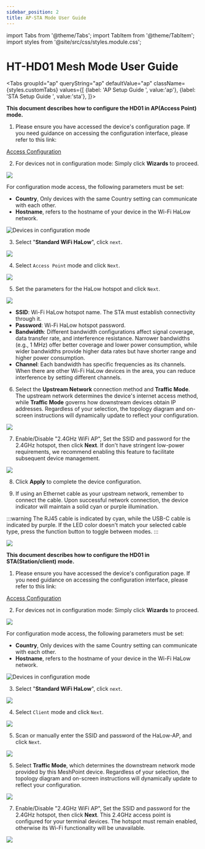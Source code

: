 ```yaml
---
sidebar_position: 2
title: AP-STA Mode User Guide
---
```


import Tabs from '@theme/Tabs';
import TabItem from '@theme/TabItem';
import styles from '@site/src/css/styles.module.css';

# HT-HD01 Mesh Mode User Guide

<Tabs
groupId="ap"
queryString="ap"
defaultValue="ap"
className={styles.customTabs}
values={[
{label: 'AP Setup Guide ', value:'ap'},
{label: 'STA Setup Guide ', value:'sta'},
]}>

<TabItem value="ap">

**This document describes how to configure the HD01 in AP(Access Point) mode.**


1. Please ensure you have accessed the device's configuration page. If you need guidance on accessing the configuration interface, please refer to this link:

[Access Configuration](/docs/devices/wifi-halow/ht-hd01/access_configuration_page)

2. For devices not in configuration mode: Simply click **Wizards** to proceed. 

![](img/03.png)

For configuration mode access, the following parameters must be set:
- **Country**, Only devices with the same Country setting can communicate with each other.
- **Hostname**, refers to the hostname of your device in the Wi-Fi HaLow network. 

![Devices in configuration mode](img/01.png)

3. Select "**Standard WiFi HaLow**", click `next`.

![](img/ap/02.png)

4. Select `Access Point` mode and click `Next`.

![](img/ap/03.png)

5. Set the parameters for the HaLow hotspot and click `Next`.

![](img/ap/04.png)

- **SSID**: Wi-Fi HaLow hotspot name. The STA must establish connectivity through it.
- **Password**: Wi-Fi HaLow hotspot password.
- **Bandwidth**: Different bandwidth configurations affect signal coverage, data transfer rate, and interference resistance. Narrower bandwidths (e.g., 1 MHz) offer better coverage and lower power consumption, while wider bandwidths provide higher data rates but have shorter range and higher power consumption.
- **Channel**: Each bandwidth has specific frequencies as its channels. When there are other Wi-Fi HaLow devices in the area, you can reduce interference by setting different channels.

6. Select the **Upstream Network** connection method and **Traffic Mode**. The upstream network determines the device's internet access method, while **Traffic Mode** governs how downstream devices obtain IP addresses. Regardless of your selection, the topology diagram and on-screen instructions will dynamically update to reflect your configuration. 

![](img/ap/07.png)

7. Enable/Disable "2.4GHz WiFi AP", Set the SSID and password for the 2.4GHz hotspot, then click **Next**. If don't have stringent low-power requirements, we recommend enabling this feature to facilitate subsequent device management.

![](img/ap/10.png)

8. Click **Apply** to complete the device configuration. 

9. If using an Ethernet cable as your upstream network, remember to connect the cable. Upon successful network connection, the device indicator will maintain a solid cyan or purple illumination. 

:::warning
The RJ45 cable is indicated by cyan, while the USB-C cable is indicated by purple. If the LED color doesn't match your selected cable type, press the function button to toggle between modes.
:::

![](img/02.jpg)




</TabItem>
<TabItem value="sta" >

**This document describes how to configure the HD01 in STA(Station/client) mode.**


1. Please ensure you have accessed the device's configuration page. If you need guidance on accessing the configuration interface, please refer to this link:

[Access Configuration](/docs/devices/wifi-halow/ht-hd01/access_configuration_page)

2. For devices not in configuration mode: Simply click **Wizards** to proceed. 

![](img/03.png)

For configuration mode access, the following parameters must be set:
- **Country**, Only devices with the same Country setting can communicate with each other.
- **Hostname**, refers to the hostname of your device in the Wi-Fi HaLow network. 

![Devices in configuration mode](img/01.png)

3. Select "**Standard WiFi HaLow**", click `next`.

![](img/ap/02.png)

4. Select `Client` mode and click `Next`.

![](img/sta/03.png)

5. Scan or manually enter the SSID and password of the HaLow-AP, and click `Next`.

![](img/ap/04.png)

5. Select **Traffic Mode**, which determines the downstream network mode provided by this MeshPoint device. Regardless of your selection, the topology diagram and on-screen instructions will dynamically update to reflect your configuration. 

![](img/ap/07.png)

7. Enable/Disable "2.4GHz WiFi AP", Set the SSID and password for the 2.4GHz hotspot, then click **Next**. This 2.4GHz access point is configured for your terminal devices. The hotspot must remain enabled, otherwise its Wi-Fi functionality will be unavailable.

![](img/sta/06.png)

</TabItem>
</Tabs>
